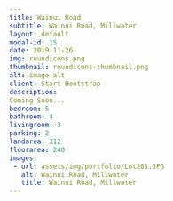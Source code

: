 ```yaml
---
title: Wainui Road
subtitle: Wainui Road, Millwater
layout: default
modal-id: 15
date: 2019-11-26
img: roundicons.png
thumbnail: roundicons-thumbnail.png
alt: image-alt
client: Start Bootstrap
description:
Coming Soon...
bedroom: 5
bathroom: 4
livingroom: 3
parking: 2
landarea: 312
floorarea: 240
images:
 - url: assets/img/portfolio/Lot201.JPG
   alt: Wainui Road, Millwater
   title: Wainui Road, Millwater
---
```

